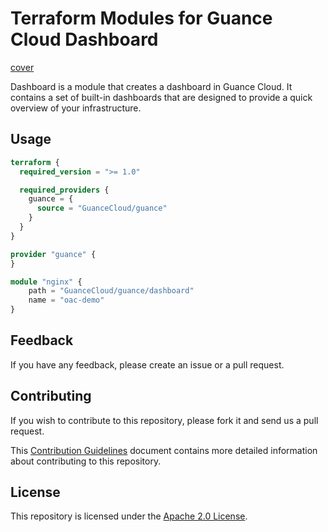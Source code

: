 # Terraform Modules for Guance Cloud Dashboard

[cover](./artwork/cover.png)

Dashboard is a module that creates a dashboard in Guance Cloud. It contains a set of built-in dashboards that are designed to provide a quick overview of your infrastructure.

## Usage

```terraform
terraform {
  required_version = ">= 1.0"

  required_providers {
    guance = {
      source = "GuanceCloud/guance"
    }
  }
}

provider "guance" {
}

module "nginx" {
    path = "GuanceCloud/guance/dashboard"
    name = "oac-demo"
}
```

## Feedback

If you have any feedback, please create an issue or a pull request.

## Contributing

If you wish to contribute to this repository, please fork it and send us a pull request.

This [Contribution Guidelines](https://guance.io/contribution-guide/) document contains more detailed information about contributing to this repository.

## License

This repository is licensed under the [Apache 2.0 License](./LICENSE).
